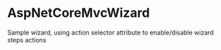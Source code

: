 # AspNetCoreMvcWizard
Sample wizard, using action selector attribute to enable/disable wizard steps actions
